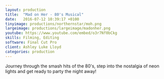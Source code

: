 ```yaml
---
layout: production
title:  "Mad on Her - 80's Musical"
date:   2016-07-12 10:39:17 +0100
tinyimage: productions/northernstar/moh.png
largeimage: productions/largeimage/madonher.png
youtube: https://www.youtube.com/embed/o3r7Nf0bCkg
skills: Filming, Editing
software: Final Cut Pro
client: Ashley Luke Lloyd
categories: production
---
```

<!--The date is in american format, sorry!-->
<!--For the youtube link, copy from the videos page, an example would be 'https://www.youtube.com/embed/rT26VIe_VBQ'-->
<!-- Tinyimage must be 500 x 500 pixels, make background transparent (looks better but optional), url is from the /images directory -->
<!-- Write the description below, no character limit -->

Journey through the smash hits of the 80's, step into the nostalgia of neon lights and get ready to party the night away!